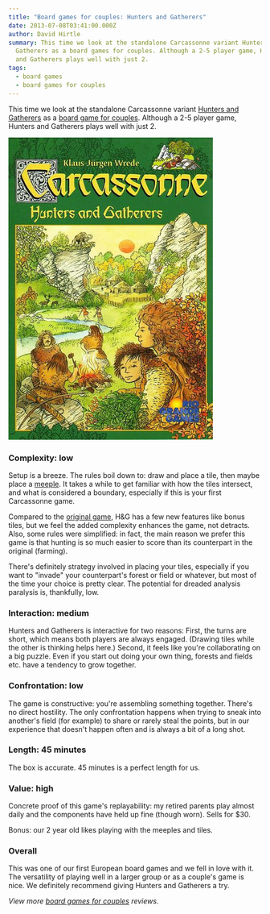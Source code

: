 ```yaml
---
title: "Board games for couples: Hunters and Gatherers"
date: 2013-07-08T03:41:00.000Z
author: David Hirtle
summary: This time we look at the standalone Carcassonne variant Hunters and
  Gatherers as a board games for couples. Although a 2-5 player game, Hunters
  and Gatherers plays well with just 2.
tags:
  - board games
  - board games for couples
---
```

This time we look at the standalone Carcassonne variant <a href="http://boardgamegeek.com/boardgame/4390/carcassonne-hunters-and-gatherers">Hunters and Gatherers</a> as a <a href="<https://hirtle.eco/tags/board%20games%20for%20couples/>">board game for couples</a>. Although a 2-5 player game, Hunters and Gatherers plays well with just 2.

<a href="http://boardgamegeek.com/boardgame/4390/carcassonne-hunters-and-gatherers">

![Hunters & Gatherers box](/static/img/hg-box.jpg)

</a>

<h3>Complexity: low</h3>
Setup is a breeze. The rules boil down to: draw and place a tile, then maybe place a <a href="http://en.wiktionary.org/wiki/meeple">meeple</a>. It takes a while to get familiar with how the tiles intersect, and what is considered a boundary, especially if this is your first Carcassonne game.

Compared to the <a href="http://boardgamegeek.com/boardgame/822/carcassonne">original game</a>, H&G has a few new features like bonus tiles, but we feel the added complexity enhances the game, not detracts. Also, some rules were simplified: in fact, the main reason we prefer this game is that hunting is so much easier to score than its counterpart in the original (farming).

There's definitely strategy involved in placing your tiles, especially if you want to "invade" your counterpart's forest or field or whatever, but most of the time your choice is pretty clear. The potential for dreaded analysis paralysis is, thankfully, low.

<h3>Interaction: medium</h3>
Hunters and Gatherers is interactive for two reasons: First, the turns are short, which means both players are always engaged. (Drawing tiles while the other is thinking helps here.) Second, it feels like you're collaborating on a big puzzle. Even if you start out doing your own thing, forests and fields etc. have a tendency to grow together.


<h3>Confrontation: low</h3>
The game is constructive: you're assembling something together. There's no direct hostility. The only confrontation happens when trying to sneak into another's field (for example) to share or rarely steal the points, but in our experience that doesn't happen often and is always a bit of a long shot.


<h3>Length: 45 minutes</h3>
The box is accurate. 45 minutes is a perfect length for us.


<h3>Value: high</h3>
Concrete proof of this game's replayability: my retired parents play almost daily and the components have held up fine (though worn). Sells for $30.

Bonus: our 2 year old likes playing with the meeples and tiles.

<h3>Overall</h3>
This was one of our first European board games and we fell in love with it. The versatility of playing well in a larger group or as a couple's game is nice. We definitely recommend giving Hunters and Gatherers a try.

<em>View more <a href="<https://hirtle.eco/tags/board%20games%20for%20couples/>">board games for couples</a> reviews.</em>